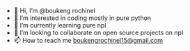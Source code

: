 - 👋 Hi, I’m @boukeng rochinel 
- 👀 I’m interested in coding mostly in pure python
- 🌱 I’m currently learning pure npl
- 💞️ I’m looking to collaborate on open source projects on npl
- 📫 How to reach me boukengrochinel15@gmail.com

<!---
nash-spy/nash-spy is a ✨ special ✨ repository because its `README.md` (this file) appears on your GitHub profile.
You can click the Preview link to take a look at your changes.
--->
